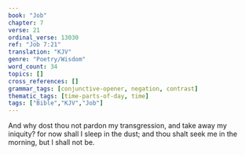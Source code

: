 ```yaml
---
book: "Job"
chapter: 7
verse: 21
ordinal_verse: 13030
ref: "Job 7:21"
translation: "KJV"
genre: "Poetry/Wisdom"
word_count: 34
topics: []
cross_references: []
grammar_tags: [conjunctive-opener, negation, contrast]
thematic_tags: [time-parts-of-day, time]
tags: ["Bible","KJV","Job"]
---
```

And why dost thou not pardon my transgression, and take away my iniquity? for now shall I sleep in the dust; and thou shalt seek me in the morning, but I shall not be.

